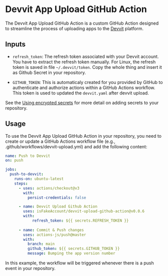 # Devvit App Upload GitHub Action

The Devvit App Upload GitHub Action is a custom GitHub Action designed to streamline the process of uploading apps to the [Devvit](https://developers.reddit.com/) platform. 


## Inputs
- `refresh_token`: The refresh token associated with your Devvit account. You have to extract the refresh token manually. For Linux, the refresh token is saved in file `~/.devvit/token`. Copy the whole thing and insert it as Github Secret in your repository. 

- `GITHUB_TOKEN`: This is automaticaly created for you provided by GitHub to authenticate and authorize actions within a GitHub Actions workflow. This token is used to updated the `devvit.yaml` after devvit upload.

See the [Using encrypted secrets](https://docs.github.com/en/actions/security-guides/encrypted-secrets) for more detail on adding secrets to your repository.

## Usage

To use the Devvit App Upload GitHub Action in your repository, you need to create or update a GitHub Actions workflow file (e.g., .github/workflows/devvit-upload.yml) and add the following content:

```yaml
name: Push to Devvit
on: push

jobs:
  push-to-devvit:
    runs-on: ubuntu-latest
    steps:
      - uses: actions/checkout@v3
        with:
          persist-credentials: false

      - name: Devvit Upload Github Action
        uses: isFakeAccount/devvit-upload-github-action@v0.0.6
        with:
            refresh_token: ${{ secrets.REFRESH_TOKEN }}
      
      - name: Commit & Push changes
        uses: actions-js/push@master
        with:
          branch: main
          github_token: ${{ secrets.GITHUB_TOKEN }}
          message: Bumping the app version number

```

In this example, the workflow will be triggered whenever there is a push event in your repository. 